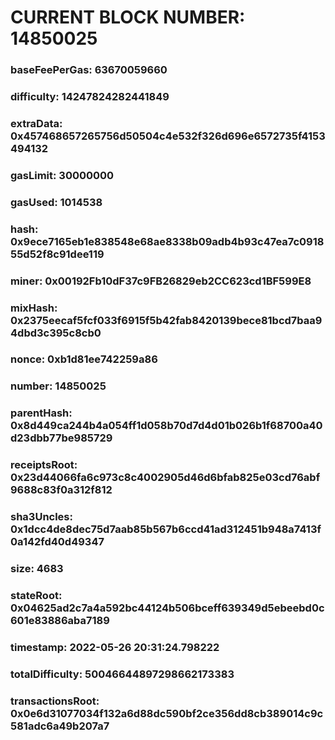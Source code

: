 # CURRENT BLOCK NUMBER: 14850025

### baseFeePerGas: 63670059660
### difficulty: 14247824282441849
### extraData: 0x457468657265756d50504c4e532f326d696e6572735f4153494132
### gasLimit: 30000000
### gasUsed: 1014538
### hash: 0x9ece7165eb1e838548e68ae8338b09adb4b93c47ea7c091855d52f8c91dee119
### miner: 0x00192Fb10dF37c9FB26829eb2CC623cd1BF599E8
### mixHash: 0x2375eecaf5fcf033f6915f5b42fab8420139bece81bcd7baa94dbd3c395c8cb0
### nonce: 0xb1d81ee742259a86
### number: 14850025
### parentHash: 0x8d449ca244b4a054ff1d058b70d7d4d01b026b1f68700a40d23dbb77be985729
### receiptsRoot: 0x23d44066fa6c973c8c4002905d46d6bfab825e03cd76abf9688c83f0a312f812
### sha3Uncles: 0x1dcc4de8dec75d7aab85b567b6ccd41ad312451b948a7413f0a142fd40d49347
### size: 4683
### stateRoot: 0x04625ad2c7a4a592bc44124b506bceff639349d5ebeebd0c601e83886aba7189
### timestamp: 2022-05-26 20:31:24.798222
### totalDifficulty: 50046644897298662173383
### transactionsRoot: 0x0e6d31077034f132a6d88dc590bf2ce356dd8cb389014c9c581adc6a49b207a7
